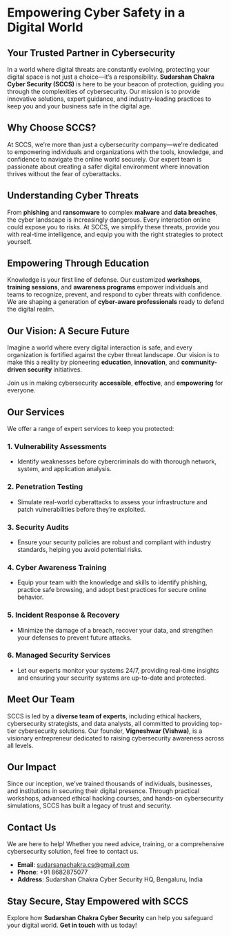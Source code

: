 # Empowering Cyber Safety in a Digital World

## Your Trusted Partner in Cybersecurity

In a world where digital threats are constantly evolving, protecting your digital space is not just a choice—it’s a responsibility. **Sudarshan Chakra Cyber Security (SCCS)** is here to be your beacon of protection, guiding you through the complexities of cybersecurity. Our mission is to provide innovative solutions, expert guidance, and industry-leading practices to keep you and your business safe in the digital age.

## Why Choose SCCS?

At SCCS, we’re more than just a cybersecurity company—we’re dedicated to empowering individuals and organizations with the tools, knowledge, and confidence to navigate the online world securely. Our expert team is passionate about creating a safer digital environment where innovation thrives without the fear of cyberattacks.

## Understanding Cyber Threats

From **phishing** and **ransomware** to complex **malware** and **data breaches**, the cyber landscape is increasingly dangerous. Every interaction online could expose you to risks. At SCCS, we simplify these threats, provide you with real-time intelligence, and equip you with the right strategies to protect yourself.

## Empowering Through Education

Knowledge is your first line of defense. Our customized **workshops**, **training sessions**, and **awareness programs** empower individuals and teams to recognize, prevent, and respond to cyber threats with confidence. We are shaping a generation of **cyber-aware professionals** ready to defend the digital realm.

## Our Vision: A Secure Future

Imagine a world where every digital interaction is safe, and every organization is fortified against the cyber threat landscape. Our vision is to make this a reality by pioneering **education**, **innovation**, and **community-driven security** initiatives.

Join us in making cybersecurity **accessible**, **effective**, and **empowering** for everyone.

## Our Services

We offer a range of expert services to keep you protected:

### 1. Vulnerability Assessments
- Identify weaknesses before cybercriminals do with thorough network, system, and application analysis.

### 2. Penetration Testing
- Simulate real-world cyberattacks to assess your infrastructure and patch vulnerabilities before they’re exploited.

### 3. Security Audits
- Ensure your security policies are robust and compliant with industry standards, helping you avoid potential risks.

### 4. Cyber Awareness Training
- Equip your team with the knowledge and skills to identify phishing, practice safe browsing, and adopt best practices for secure online behavior.

### 5. Incident Response & Recovery
- Minimize the damage of a breach, recover your data, and strengthen your defenses to prevent future attacks.

### 6. Managed Security Services
- Let our experts monitor your systems 24/7, providing real-time insights and ensuring your security systems are up-to-date and protected.

## Meet Our Team

SCCS is led by a **diverse team of experts**, including ethical hackers, cybersecurity strategists, and data analysts, all committed to providing top-tier cybersecurity solutions. Our founder, **Vigneshwar (Vishwa)**, is a visionary entrepreneur dedicated to raising cybersecurity awareness across all levels.

## Our Impact

Since our inception, we’ve trained thousands of individuals, businesses, and institutions in securing their digital presence. Through practical workshops, advanced ethical hacking courses, and hands-on cybersecurity simulations, SCCS has built a legacy of trust and security.

## Contact Us

We are here to help! Whether you need advice, training, or a comprehensive cybersecurity solution, feel free to contact us.

- **Email**: sudarsanachakra.cs@gmail.com
- **Phone**: +91 8682875077
- **Address**: Sudarshan Chakra Cyber Security HQ, Bengaluru, India

## Stay Secure, Stay Empowered with SCCS

Explore how **Sudarshan Chakra Cyber Security** can help you safeguard your digital world. **Get in touch** with us today!
